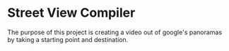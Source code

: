 # Street View Compiler
  The purpose of this project is creating a video out of google's panoramas by taking a starting point and destination.

